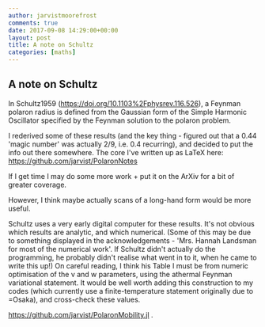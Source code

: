 ```yaml
---
author: jarvistmoorefrost
comments: true
date: 2017-09-08 14:29:00+00:00
layout: post
title: A note on Schultz 
categories: [maths]
---
```


<!-- MathJax -->
<script type="text/javascript"
  src="https://cdn.mathjax.org/mathjax/latest/MathJax.js?config=TeX-AMS-MML_HTMLorMML">
</script>

## A note on Schultz

In Schultz1959 (https://doi.org/10.1103%2Fphysrev.116.526), a Feynman polaron
radius is defined from the Gaussian form of the Simple Harmonic Oscillator
specified by the Feynman solution to the polaron problem.

I rederived some of these results (and the key thing - figured out that a 0.44
'magic number' was actually 2/9, i.e. 0.4 recurring), and decided to put the info out there
somewhere. 
The core I've written up as LaTeX here:
https://github.com/jarvist/PolaronNotes

If I get time I may do some more work + put it on the ArXiv for a bit of
greater coverage.

However, I think maybe actually scans of a long-hand form would be more useful. 

Schultz uses a very early digital computer for these results. 
It's not obvious which results are analytic, and which numerical. 
(Some of this may be due to something displayed in the acknowledgements - 'Mrs.
Hannah Landsman for most of the numerical work'. If Schultz didn't actually do
the programming, he probably didn't realise what went in to it, when he came to
write this up!)
On careful reading, I think his Table I must be from numeric optimisation of
the v and w parameters, using the athermal Feynman variational statement. 
It would be well worth adding this construction to my codes (which currently
use a finite-temperature statement originally due to \=Osaka), and cross-check
these values.

https://github.com/jarvist/PolaronMobility.jl . 

